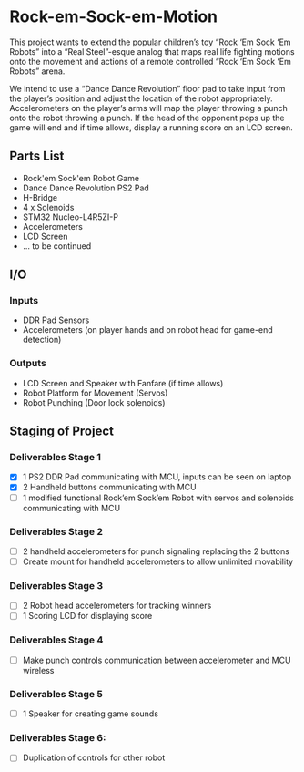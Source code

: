 # Rock-em-Sock-em-Motion
This project wants to extend the popular children’s toy “Rock ‘Em Sock ‘Em Robots” into a “Real Steel”-esque analog that maps real life fighting motions onto the movement and actions of a remote controlled “Rock ‘Em Sock ‘Em Robots” arena. 

We intend to use a “Dance Dance Revolution” floor pad to take input from the player’s position and adjust the location of the robot appropriately. Accelerometers on the player’s arms will map the player throwing a punch onto the robot throwing a punch. If the head of the opponent pops up the game will end and if time allows, display a running score on an LCD screen.

## Parts List
- Rock'em Sock'em Robot Game 
- Dance Dance Revolution PS2 Pad
- H-Bridge
- 4 x Solenoids
- STM32 Nucleo-L4R5ZI-P
- Accelerometers
- LCD Screen
- ... to be continued

## I/O
### Inputs
- DDR Pad Sensors
- Accelerometers (on player hands and on robot head for game-end detection)
### Outputs
- LCD Screen and Speaker with Fanfare (if time allows)
- Robot Platform for Movement (Servos)
- Robot Punching (Door lock solenoids)

## Staging of Project
### Deliverables Stage 1
- [x] 1 PS2 DDR Pad communicating with MCU, inputs can be seen on laptop
- [x] 2 Handheld buttons communicating with MCU 
- [ ] 1 modified functional Rock’em Sock’em Robot with servos and solenoids communicating with MCU

### Deliverables Stage 2
- [ ] 2 handheld accelerometers for punch signaling replacing the 2 buttons
- [ ] Create mount for handheld accelerometers to allow unlimited movability
      
### Deliverables Stage 3
- [ ] 2 Robot head accelerometers for tracking winners
- [ ] 1 Scoring LCD for displaying score
      
### Deliverables Stage 4
- [ ] Make punch controls communication between accelerometer and MCU wireless
      
### Deliverables Stage 5
- [ ] 1 Speaker for creating game sounds
      
### Deliverables Stage 6:
- [ ] Duplication of controls for other robot


